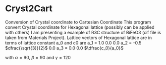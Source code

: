 # Cryst2Cart
Conversion of Crystal coordinate to Cartesian Coordinate
This program convert Crystal coordinate for Hexagonal lattice (possibly can be applied with others)
I am presenting a example of R3C structure of BiFeO3 (cif file is taken from Materials Project).
Lattice vectors of Hexagonal lattice are in terms of lattice constant a_0 and c0 are
a_1 = 1.0  0.0  0.0
a_2 = -0.5 $dfrac{\sqrt{3}}{2}$ 0.0
a_3 = 0.0 0.0 $\dfrac{c_0}{a_0}$

with $\alpha = 90$, $\beta = 90$ and $\gamma = 120$
